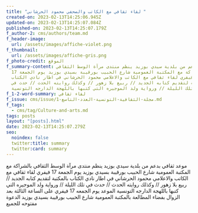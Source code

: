 ```yaml
---
title: "لقاء ثقافي مع الكاتب والصحفي محمود الحرشاني "
created-on: 2023-02-13T14:25:06.945Z
updated-on: 2023-02-13T14:25:07.084Z
published-on: 2023-02-13T14:25:07.179Z
f_author-2: cms/authors/team.md
f_header-image:
  url: /assets/images/affiche-violet.png
f_thumbnail:
  url: /assets/images/affiche-gris.png
f_photo-credit: الموقع
f_summary-content: بدعم من بلدية سيدي بوزيد ينظم منتدى مرآة الوسط الثقافي
  بالشراكة مع المكتبة العمومية شارع الحبيب بورقيبة بسيدي بوزيد يوم الجمعة 17
  فيفري لقاء ثقافي مع الكاتب والاعلامي محمود الحرشاني في اطار نادي الكتاب
  بالمكتبة لتقديم كتابه الجديد // ربيع بلا زهور // وكذلك روايته الحدث // حدث في
  تلك الليلة // ورواية ولد الموجيره التي كتبها باللهجة الدارجه التونسية
f_1-2-word-summary: لقاء ثقافي
f_issue: cms/issue/مجلة-الثقافية-التونسية-العدد-التاسع-1.md
f_tags:
  - cms/tag/Culture-and-arts.md
tags: posts
layout: "[posts].html"
date: 2023-02-13T14:25:07.279Z
seo:
  noindex: false
  twitter:title: summary
  twitter:card: summary
---
```

موعد ثقافي بدعم من بلدية سيدي بوزيد ينظم منتدى مرآة الوسط الثقافي بالشراكة مع المكتبة العمومية شارع الحبيب بورقيبة بسيدي بوزيد يوم الجمعة 17 فيفري لقاء ثقافي مع الكاتب والاعلامي محمود الحرشاني في اطار نادي الكتاب بالمكتبة لتقديم كتابه الجديد // ربيع بلا زهور // وكذلك روايته الحدث // حدث في تلك الليلة // ورواية ولد الموجيره التي كتبها باللهجة الدارجه التونسية الموعد يوم الجمعه 17 فيفري على الساعة الثالثة بعد الزوال بفضاء المطالعة بالمكتبة العمومية شارع الحبيب بورقيبة بسيدي بوزيد الدعوة مفتوحه للجميع